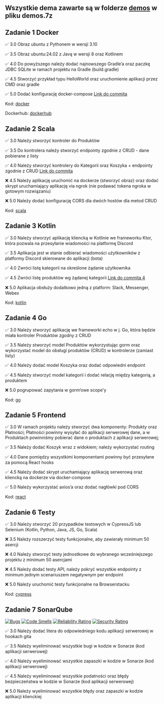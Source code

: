 ## Wszystkie dema zawarte są w folderze [demos](./demos) w pliku demos.7z

## Zadanie 1 Docker

✅ 3.0 Obraz ubuntu z Pythonem w wersji 3.10

✅ 3.5 Obraz ubuntu:24.02 z Javą w wersji 8 oraz Kotlinem

✅ 4.0 Do powyższego należy dodać najnowszego Gradle’a oraz paczkę JDBC SQLite w ramach projektu na Gradle (build.gradle)

✅ 4.5 Stworzyć przykład typu HelloWorld oraz uruchomienie aplikacji przez CMD oraz gradle

✅ 5.0 Dodać konfigurację docker-compose [Link do commita](https://github.com/krystian-sikora/e-biznes/commit/4699dc800e69e4ffa85948f83c317308041244bb)

Kod: [docker](./docker)

Dockerhub: [dockerhub](https://hub.docker.com/r/ksikora7183/e-biznes/tags)


## Zadanie 2 Scala

✅ 3.0 Należy stworzyć kontroler do Produktów

✅ 3.5 Do kontrolera należy stworzyć endpointy zgodnie z CRUD - dane pobierane z listy

✅ 4.0 Należy stworzyć kontrolery do Kategorii oraz Koszyka + endpointy zgodnie z CRUD [Link do commita](https://github.com/krystian-sikora/e-biznes/commit/27f84297b79c799fc447f1ff45508d2a8cbdf833)

:x: 4.5 Należy aplikację uruchomić na dockerze (stworzyć obraz) oraz dodać skrypt uruchamiający aplikację via ngrok (nie podawać tokena ngroka w gotowym rozwiązaniu)

:x: 5.0 Należy dodać konfigurację CORS dla dwóch hostów dla metod CRUD


Kod: [scala](./scala)

## Zadanie 3 Kotlin

✅ 3.0 Należy stworzyć aplikację kliencką w Kotlinie we frameworku Ktor, która pozwala na przesyłanie wiadomości na platformę Discord 

✅ 3.5 Aplikacja jest w stanie odbierać wiadomości użytkowników z platformy Discord skierowane do aplikacji (bota) 

✅ 4.0 Zwróci listę kategorii na określone żądanie użytkownika 

✅ 4.5 Zwróci listę produktów wg żądanej kategorii [Link do commita 4](https://github.com/krystian-sikora/e-biznes/commit/5d8b5a12fcdba1813bacf3a203d66ca84ddd7782)

:x: 5.0 Aplikacja obsłuży dodatkowo jedną z platform: Slack, Messenger, Webex


Kod: [kotlin](./ktor)

## Zadanie 4 Go

✅ 3.0 Należy stworzyć aplikację we frameworki echo w j. Go, która będzie
miała kontroler Produktów zgodny z CRUD

✅ 3.5 Należy stworzyć model Produktów wykorzystując gorm oraz
wykorzystać model do obsługi produktów (CRUD) w kontrolerze (zamiast
listy)

✅ 4.0 Należy dodać model Koszyka oraz dodać odpowiedni endpoint

✅ 4.5 Należy stworzyć model kategorii i dodać relację między kategorią,
a produktem

:x: 5.0 pogrupować zapytania w gorm’owe scope'y

Kod: [go](./golang)

## Zadanie 5 Frontend

✅ 3.0 W ramach projektu należy stworzyć dwa komponenty: Produkty oraz
Płatności; Płatności powinny wysyłać do aplikacji serwerowej dane, a w
Produktach powinniśmy pobierać dane o produktach z aplikacji
serwerowej;

✅ 3.5 Należy dodać Koszyk wraz z widokiem; należy wykorzystać routing

✅ 4.0 Dane pomiędzy wszystkimi komponentami powinny być przesyłane za
pomocą React hooks

✅ 4.5 Należy dodać skrypt uruchamiający aplikację serwerową oraz
kliencką na dockerze via docker-compose

✅ 5.0 Należy wykorzystać axios’a oraz dodać nagłówki pod CORS

Kod: [react](./react)

## Zadanie 6 Testy

✅ 3.0 Należy stworzyć 20 przypadków testowych w CypressJS lub Selenium
(Kotlin, Python, Java, JS, Go, Scala)

:x: 3.5 Należy rozszerzyć testy funkcjonalne, aby zawierały minimum 50 asercji

:x: 4.0 Należy stworzyć testy jednostkowe do wybranego wcześniejszego
projektu z minimum 50 asercjami

:x: 4.5 Należy dodać testy API, należy pokryć wszystkie endpointy z
minimum jednym scenariuszem negatywnym per endpoint

:x: 5.0 Należy uruchomić testy funkcjonalne na Browserstacku

Kod: [cypress](./cypress)

## Zadanie 7 SonarQube
[![Bugs](https://sonarcloud.io/api/project_badges/measure?project=krystian-sikora_e-biznes&metric=bugs)](https://sonarcloud.io/summary/new_code?id=krystian-sikora_e-biznes)
[![Code Smells](https://sonarcloud.io/api/project_badges/measure?project=krystian-sikora_e-biznes&metric=code_smells)](https://sonarcloud.io/summary/new_code?id=krystian-sikora_e-biznes)
[![Reliability Rating](https://sonarcloud.io/api/project_badges/measure?project=krystian-sikora_e-biznes&metric=reliability_rating)](https://sonarcloud.io/summary/new_code?id=krystian-sikora_e-biznes)
[![Security Rating](https://sonarcloud.io/api/project_badges/measure?project=krystian-sikora_e-biznes&metric=security_rating)](https://sonarcloud.io/summary/new_code?id=krystian-sikora_e-biznes)

✅ 3.0 Należy dodać litera do odpowiedniego kodu aplikacji serwerowej w
hookach gita

✅ 3.5 Należy wyeliminować wszystkie bugi w kodzie w Sonarze (kod
aplikacji serwerowej)

✅ 4.0 Należy wyeliminować wszystkie zapaszki w kodzie w Sonarze (kod
aplikacji serwerowej)

✅ 4.5 Należy wyeliminować wszystkie podatności oraz błędy bezpieczeństwa
w kodzie w Sonarze (kod aplikacji serwerowej)

:x: 5.0 Należy wyeliminować wszystkie błędy oraz zapaszki w kodzie
aplikacji klienckiej
